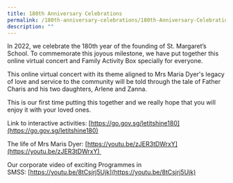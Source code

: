 ```yaml
---
title: 180th Anniversary Celebrations
permalink: /180th-anniversary-celebrations/180th-Anniversary-Celebrations/
description: ""
---
```


In 2022, we celebrate the 180th year of the founding of St. Margaret’s School. To commemorate this joyous milestone, we have put together this online virtual concert and Family Activity Box specially for everyone. 

  

This online virtual concert with its theme aligned to Mrs Maria Dyer's legacy of love and service to the community will be told through the tale of Father Charis and his two daughters, Arlene and Zanna.

  

This is our first time putting this together and we really hope that you will enjoy it with your loved ones.

  

Link to interactive activities: [https://go.gov.sg/letitshine180](https://go.gov.sg/letitshine180)

  

The life of Mrs Maris Dyer: [https://youtu.be/zJER3tDWrxY](https://youtu.be/zJER3tDWrxY) 

  

Our corporate video of exciting Programmes in SMSS: [https://youtu.be/8tCsjrj5Ujk](https://youtu.be/8tCsjrj5Ujk)
